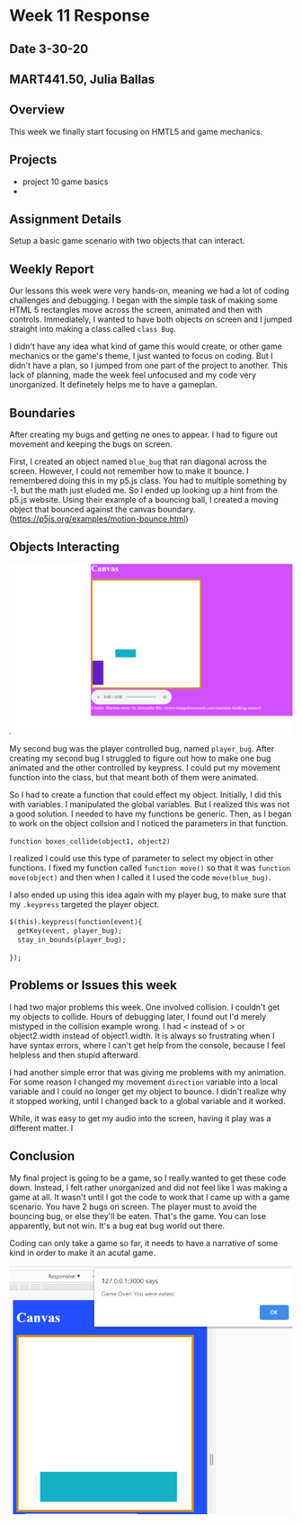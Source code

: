 # Week 11 Response
## Date 3-30-20
## MART441.50, Julia Ballas


## Overview

This week we finally start focusing on HMTL5 and game mechanics.

## Projects

- project 10 game basics
-

## Assignment Details

Setup a basic game scenario with two objects that can interact.


## Weekly Report

Our lessons this week were very hands-on, meaning we had a lot of coding challenges and debugging. I began with the simple task of making some HTML 5 rectangles move across the screen, animated and then with controls. Immediately, I wanted to have both objects on screen and I jumped straight into making a class called `class Bug`.

I didn't have any idea what kind of game this would create, or other game mechanics or the game's theme, I just wanted to focus on coding. But I didn't have a plan, so I jumped from one part of the project to another. This lack of planning, made the week feel unfocused and my code very unorganized. It definetely helps me to have a gameplan.

## Boundaries

After creating my bugs and getting ne ones to appear. I had to figure out movement and keeping the bugs on screen.

First, I created an object named `blue_bug` that ran diagonal across the screen. However, I could not remember how to make it bounce. I remembered doing this in my p5.js class. You had to multiple something by -1, but the math just eluded me. So I ended up looking up a hint from the p5.js website. Using their example of a bouncing ball, I created a moving object that bounced against the canvas boundary. (https://p5js.org/examples/motion-bounce.html)

## Objects Interacting
![screenshot of errors](./images/screenshot_2boxes.png)

My second bug was the player controlled bug, named `player_bug`. After creating my second bug I struggled to figure out how to make one bug animated and the other controlled by keypress. I could put my movement function into the class, but that meant both of them were animated.

So I had to create a function that could effect my object. Initially, I did this with variables. I manipulated the global variables. But I realized this was not a good solution. I needed to have my functions be generic. Then, as I began to work on the object collsion and I noticed the parameters in that function.

`function boxes_collide(object1, object2)`

I realized I could use this type of parameter to select my object in other functions. I fixed my function called `function move()` so that it was `function move(object)` and then when I called it I used the code `move(blue_bug)`.

I also ended up using this idea again with my player bug, to make sure that my `.keypress` targeted the player object.

```JS
$(this).keypress(function(event){
  getKey(event, player_bug);
  stay_in_bounds(player_bug);

});
```


## Problems or Issues this week
I had two major problems this week. One involved collision. I couldn't get my objects to collide. Hours of debugging later, I found out I'd merely mistyped in the collision example wrong. I had < instead of > or object2.width instead of object1.width. It is always so frustrating when I have syntax errors, where I can't get help from the console, because I feel helpless and then stupid afterward.

I had another simple error that was giving me problems with my animation. For some reason I changed my movement `direction` variable into a local variable and I could no longer get my object to bounce. I didn't realize why it stopped working, until I changed back to a global variable and it worked.

While, it was easy to get my audio into the screen, having it play was a different matter. I

## Conclusion
My final project is going to be a game, so I really wanted to get these code down. Instead, I felt rather unorganized and did not feel like I was making a game at all. It wasn't until I got the code to work that I came up with a game scenario. You have 2 bugs on screen. The player must to avoid the bouncing bug, or else they'll be eaten. That's the game. You can lose apparently, but not win. It's a bug eat bug world out there.

Coding can only take a game so far, it needs to have a narrative of some kind in order to make it an acutal game.

![screenshot of errors](./images/screenshot_gameover.png)
